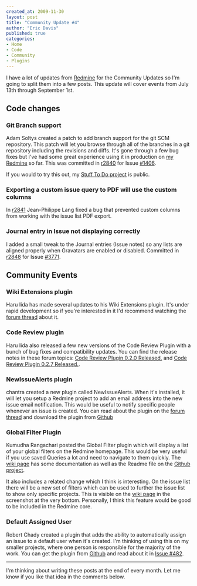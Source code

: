 ```yaml
---
created_at: 2009-11-30
layout: post
title: "Community Update #4"
author: "Eric Davis"
published: true
categories:
- Home
- Code
- Community
- Plugins
---
```


I have a lot of updates from [Redmine][] for the Community Updates so I'm going to split them into a few posts.  This update will cover events from July 13th through September 1st.

## Code changes

### Git Branch support

Adam Soltys created a patch to add branch support for the git SCM repository.  This patch will let you browse through all of the branches in a git repository including the revisions and diffs.  It's gone through a few bug fixes but I've had some great experience using it in production on [my Redmine](https://projects.littlestreamsoftware.com) so far.  This was committed in [r2840][] for Issue [#1406][].

If you would to try this out, my [Stuff To Do project](https://projects.littlestreamsoftware.com/projects/redmine-stuff-to-do/repository) is public.

### Exporting a custom issue query to PDF will use the custom columns

In [r2841][] Jean-Philippe Lang fixed a bug that prevented custom columns from working with the issue list PDF export.

### Journal entry in Issue not displaying correctly

I added a small tweak to the Journal entries (Issue notes) so any lists are aligned properly when Gravatars are enabled or disabled.  Committed in [r2848][] for Issue [#3771][].

## Community Events

### Wiki Extensions plugin

Haru Iida has made several updates to his Wiki Extensions plugin.  It's under rapid development so if you're interested in it I'd recommend watching the [forum thread](http://www.redmine.org/boards/3/topics/7130) about it.


### Code Review plugin

Haru Iida also released a few new versions of the Code Review Plugin with a bunch of bug fixes and compatibility updates.  You can find the release notes in these forum topics: [Code Review Plugin 0.2.0 Released.][1] and [Code Review Plugin 0.2.7 Released.][2].


### NewIssueAlerts plugin

chantra created a new plugin called NewIssueAlerts.  When it's installed, it will let you setup a Redmine project to add an email address into the new issue email notification.  This would be useful to notify specific people whenever an issue is created.  You can read about the plugin on the [forum thread](http://www.redmine.org/boards/3/topics/7716) and download the plugin from [Github](http://github.com/chantra/redmine_newissuealerts)


### Global Filter Plugin

Kumudha Rangachari posted the Global Filter plugin which will display a list of your global filters on the Redmine homepage.  This would be very useful if you use saved Queries a lot and need to navigate to them quickly.  The [wiki page](http://www.redmine.org/wiki/redmine/PluginGlobalFilter) has some documentation as well as the Readme file on the [Github project](http://github.com/kumudhachari/global_filter_redmine_plugin).

It also includes a related change which I think is interesting.  On the issue list there will be a new set of filters which can be used to further the issue list to show only specific projects.  This is visible on the [wiki page](http://www.redmine.org/wiki/redmine/PluginGlobalFilter) in the screenshot at the very bottom.  Personally, I think this feature would be good to be included in the Redmine core.

### Default Assigned User

Robert Chady created a plugin that adds the ability to automatically assign an issue to a default user when it's created.  I'm thinking of using this on my smaller projects, where one person is responsible for the majority of the work.  You can get the plugin from [Github](http://github.com/rchady/redmine_default_assign) and read about it in [Issue #482][#482].


---

I'm thinking about writing these posts at the end of every month.  Let me know if you like that idea in the comments below.

[1]: http://www.redmine.org/boards/3/topics/7646
[2]: http://www.redmine.org/boards/3/topics/9627
[Redmine]: http://www.redmine.org

[#1406]: http://www.redmine.org/issues/1406
[#3771]: http://www.redmine.org/issues/3771
[#482]: http://www.redmine.org/issues/482

[r2840]: http://www.redmine.org/projects/redmine/repository/revisions/2840
[r2841]: http://www.redmine.org/projects/redmine/repository/revisions/2841
[r2848]: http://www.redmine.org/projects/redmine/repository/revisions/2848
